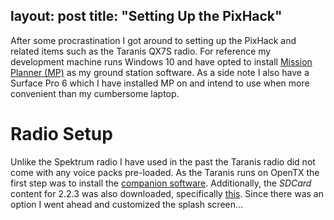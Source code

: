 layout: post
title: "Setting Up the PixHack"
---

After some procrastination I got around to setting up the PixHack and related items such as the Taranis QX7S radio. For reference my development machine runs Windows 10 and have opted to install [Mission Planner (MP)](http://ardupilot.org/planner/) as my ground station software. As a side note I also have a Surface Pro 6 which I have installed MP on and intend to use when more convenient than my cumbersome laptop. 

# Radio Setup
Unlike the Spektrum radio I have used in the past the Taranis radio did not come with any voice packs pre-loaded. As the Taranis runs on OpenTX the first step was to install the [companion software](https://www.open-tx.org/2019/01/06/opentx-2.2.3). Additionally, the *SDCard* content for 2.2.3 was also downloaded, specifically [this](https://downloads.open-tx.org/2.2/release/sdcard/opentx-x7/sdcard-taranis-x7-2.2V0018.zip). Since there was an option I went ahead and customized the splash screen...